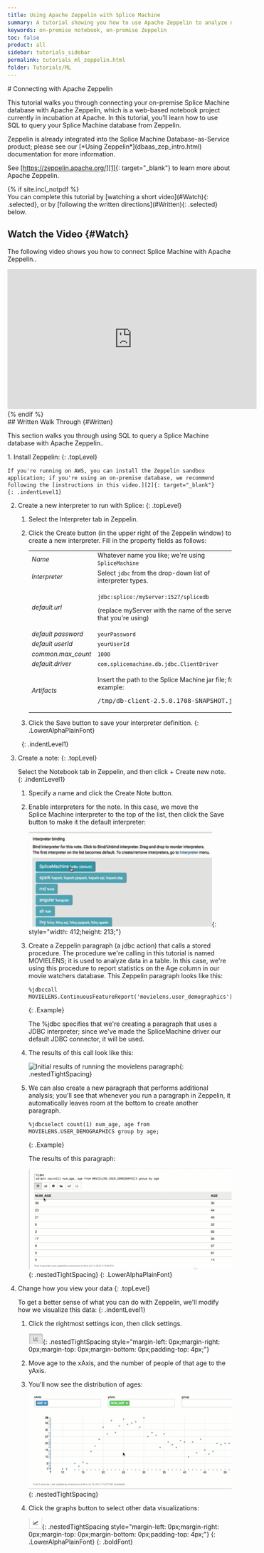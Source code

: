 ```yaml
---
title: Using Apache Zeppelin with Splice Machine
summary: A tutorial showing you how to use Apache Zeppelin to analyze data in an on-premise Splice Machine database.
keywords: on-premise notebook, on-premise Zeppelin
toc: false
product: all
sidebar: tutorials_sidebar
permalink: tutorials_ml_zeppelin.html
folder: Tutorials/ML
---
```

<section>
<div class="TopicContent" data-swiftype-index="true" markdown="1">
# Connecting with Apache Zeppelin

This tutorial walks you through connecting your on-premise Splice
Machine database with Apache Zeppelin, which is a web-based notebook
project currently in incubation at Apache. In this tutorial, you'll
learn how to use SQL to query your Splice Machine database from
Zeppelin.

<div class="noteNote" markdown="1">
Zeppelin is already integrated into the Splice Machine
Database-as-Service product; please see our [*Using
Zeppelin*](dbaas_zep_intro.html) documentation for more information.

See [https://zeppelin.apache.org/][1]{: target="_blank"} to learn more
about Apache Zeppelin.

</div>
{% if site.incl_notpdf %}
<div markdown="1">
You can complete this tutorial by [watching a short video](#Watch){:
.selected}, or by [following the written directions](#Written){:
.selected} below.

## Watch the Video   {#Watch}

The following video shows you how to connect Splice Machine with Apache
Zeppelin..

<div class="centered" markdown="1">
<iframe class="youtube-player_0"
src="https://www.youtube.com/embed/h0KWRghLziI?" frameborder="0"
allowfullscreen="1" width="560px" height="315px"></iframe>

</div>
</div>
{% endif %}
<div markdown="1">
## Written Walk Through   {#Written}

This section walks you through using SQL to query a Splice Machine
database with Apache Zeppelin..

<div class="opsStepsList" markdown="1">
1.  Install Zeppelin:
    {: .topLevel}

    If you're running on AWS, you can install the Zeppelin sandbox
    application; if you're using an on-premise database, we recommend
    following the [instructions in this video.][2]{: target="_blank"}
    {: .indentLevel1}

2.  Create a new interpreter to run with Splice:
    {: .topLevel}

    1.  Select the <span class="ConsoleLink">Interpreter</span> tab in
        Zeppelin.
    2.  Click the <span class="ConsoleLink">Create</span> button (in the
        upper right of the Zeppelin window) to create a new interpreter.
        Fill in the property fields as follows:

        <table>
            <col />
            <col />
            <tbody>
                <tr>
                    <td><em>Name</em></td>
                    <td>Whatever name you like; we're using <code>SpliceMachine</code></td>
                </tr>
                <tr>
                    <td><em>Interpreter</em></td>
                    <td>Select <code>jdbc</code> from the drop-down list of interpreter types.</td>
                </tr>
                <tr>
                    <td><em>default.url</em></td>
                    <td>
                        <p><code>jdbc:splice:/<span class="HighlightedCode">myServer</span>:1527/splicedb</code>
                        </p>
                        <p>(replace <span class="HighlightedCode">myServer</span> with the name of the server that you're using)</p>
                    </td>
                </tr>
                <tr>
                    <td><em>default password</em></td>
                    <td><code>yourPassword</code></td>
                </tr>
                <tr>
                    <td><em>default userId</em></td>
                    <td><code>yourUserId</code></td>
                </tr>
                <tr>
                    <td><em>common.max_count</em></td>
                    <td><code>1000</code></td>
                </tr>
                <tr>
                    <td><em>default.driver</em></td>
                    <td><code>com.splicemachine.db.jdbc.ClientDriver</code></td>
                </tr>
                <tr>
                    <td><em>Artifacts</em></td>
                    <td>
                        <p>Insert the path to the Splice Machine jar file; for example:</p>
                        <div class="preWrapperWide"><pre class="Example">/tmp/db-client-2.5.0.1708-SNAPSHOT.jar</pre>
                        </div>
                    </td>
                </tr>
            </tbody>
        </table>

    3.  Click the <span class="ConsoleLink">Save</span> button to save
        your interpreter definition.
    {: .LowerAlphaPlainFont}

     
    {: .indentLevel1}

3.  Create a note:
    {: .topLevel}

    Select the <span class="ConsoleLink">Notebook</span> tab in
    Zeppelin, and then click <span class="ConsoleLink">+ Create new
    note</span>.
    {: .indentLevel1}

    1.  Specify a name and click the <span class="ConsoleLink">Create
        Note</span> button.
    2.  Enable interpreters for the note. In this case, we move the
        Splice Machine interpreter to the top of the list, then click
        the Save button to make it the default interpreter:

        ![](images/ZepInterpreter1_412x213.png){: style="width:
        412;height: 213;"}

    3.  Create a Zeppelin paragraph (a jdbc action) that calls a stored
        procedure. The procedure we're calling in this tutorial is named
        MOVIELENS; it is used to analyze data in a table. In this case,
        we're using this procedure to report statistics on the Age
        column in our movie watchers database. This Zeppelin paragraph
        looks like this:

            %jdbccall MOVIELENS.ContinuousFeatureReport('movielens.user_demographics');
        {: .Example}

        The <span class="Example">%jdbc</span> specifies that we're
        creating a paragraph that uses a JDBC interpreter; since we've
        made the SpliceMachine driver our default JDBC connector, it
        will be used.

    4.  The results of this call look like this:

        ![](images/ZepAge1.png "Initial results of running the movielens
        paragraph"){: .nestedTightSpacing}

    5.  We can also create a new paragraph that performs additional
        analysis; you'll see that whenever you run a paragraph in
        Zeppelin, it automatically leaves room at the bottom to create
        another paragraph.

            %jdbcselect count(1) num_age, age from MOVIELENS.USER_DEMOGRAPHICS group by age;
        {: .Example}

        The results of this paragraph:

        ![](images/ZepPgf2.png "Age analysis results"){:
        .nestedTightSpacing}
    {: .LowerAlphaPlainFont}

4.  Change how you view your data
    {: .topLevel}

    To get a better sense of what you can do with Zeppelin, we'll modify
    how we visualize this data:
    {: .indentLevel1}

    1.  Click the rightmost settings icon, then click <span
        class="ConsoleLink">settings</span>.

        ![](images/ZepSettings.png){: .nestedTightSpacing
        style="margin-left: 0px;margin-right: 0px;margin-top:
        0px;margin-bottom: 0px;padding-top: 4px;"}

    2.  Move age to the xAxis, and the number of people of that age to
        the yAxis.
    3.  You'll now see the distribution of ages:

        ![](images/ZepScatter.png){: .nestedTightSpacing}

    4.  Click the graphs button to select other data visualizations:

        ![](images/ZepGraphs.png){: .nestedTightSpacing
        style="margin-left: 0px;margin-right: 0px;margin-top:
        0px;margin-bottom: 0px;padding-top: 4px;"}
    {: .LowerAlphaPlainFont}
{: .boldFont}

</div>
</div>
</div>
</section>



[1]: https://zeppelin.apache.org/ "Link to the main Apache Zeppelin web site."
[2]: http://www.mapr.com/blog/building-apache-zeppelin-mapr-using-spark-under-yarn "Link to instructions for installing Zeppelin on MapR"
